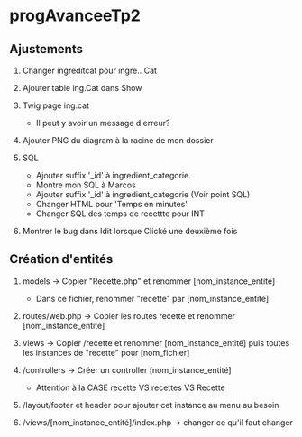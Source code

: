 # progAvanceeTp2

## Ajustements

1. Changer ingreditcat pour ingre.. Cat
2. Ajouter table ing.Cat dans Show
3. Twig page ing.cat
    - Il peut y avoir un message d'erreur?
5. Ajouter PNG du diagram à la racine de mon dossier
6. SQL
    - Ajouter suffix '_id' à ingredient_categorie
    - Montre mon SQL à Marcos
    - Ajouter suffix '_id' à ingredient_categorie (Voir point SQL)
    - Changer HTML pour 'Temps en minutes'
    - Changer SQL des temps de recettte pour INT 

7. Montrer le bug dans Idit lorsque Clické une deuxième fois

## Création d'entités

1. models -> Copier "Recette.php" et renommer [nom_instance_entité] 
    - Dans ce fichier, renommer "recette" par [nom_instance_entité]
2. routes/web.php -> Copier les routes recette et renommer [nom_instance_entité]
3. views -> Copier /recette et renommer [nom_instance_entité] puis toutes les instances de "recette" pour [nom_fichier]
4. /controllers -> Créer un controller [nom_instance_entité]
    - Attention à la CASE recette VS recettes VS Recette

5. /layout/footer et header pour ajouter cet instance au menu au besoin
6. /views/[nom_instance_entité]/index.php -> changer ce qu'il faut changer